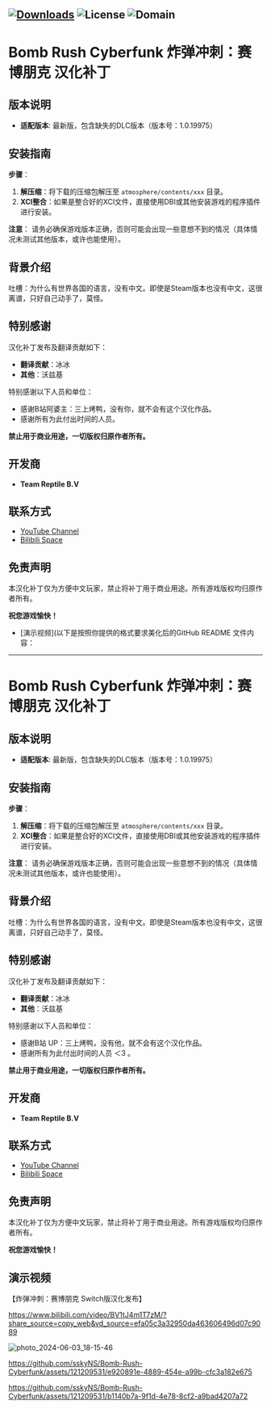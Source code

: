 [![Downloads](https://img.shields.io/github/downloads/sskyNS/Bomb-Rush-Cyberfunk/total?color=189c11)](https://github.com/sskyNS/Bomb-Rush-Cyberfunk/releases)
![License](https://img.shields.io/badge/license-GPLv2.0-brightgreen.svg)
![Domain](https://img.shields.io/badge/Domain-Switch%20Software%20Development-blue.svg)
---

# Bomb Rush Cyberfunk 炸弹冲刺：赛博朋克 汉化补丁

## 版本说明
- **适配版本**: 最新版，包含缺失的DLC版本（版本号：1.0.19975）

## 安装指南

**步骤**：

1. **解压缩**：将下载的压缩包解压至 `atmosphere/contents/xxx` 目录。
2. **XCI整合**：如果是整合好的XCI文件，直接使用DBI或其他安装游戏的程序插件进行安装。

**注意**：
请务必确保游戏版本正确，否则可能会出现一些意想不到的情况（具体情况未测试其他版本，或许也能使用）。

## 背景介绍

吐槽：为什么有世界各国的语言，没有中文。即使是Steam版本也没有中文，这很离谱，只好自己动手了，莫怪。

## 特别感谢

汉化补丁发布及翻译贡献如下：
- **翻译贡献**：冰冰
- **其他**：沃兹基

特别感谢以下人员和单位：
- 感谢B站阿婆主：三上烤鸭，没有你，就不会有这个汉化作品。
- 感谢所有为此付出时间的人员。

**禁止用于商业用途，一切版权归原作者所有。**

## 开发商

- **Team Reptile B.V**

## 联系方式
- [YouTube Channel](https://youtube.com/@ssky-?si=lPttBaHAnWjSMgsB)
- [Bilibili Space](https://space.bilibili.com/679023184?spm_id_from=333.1007.0.0)

## 免责声明

本汉化补丁仅为方便中文玩家，禁止将补丁用于商业用途。所有游戏版权均归原作者所有。

**祝您游戏愉快！**

- [演示视频](以下是按照你提供的格式要求美化后的GitHub README 文件内容：

---

# Bomb Rush Cyberfunk 炸弹冲刺：赛博朋克 汉化补丁

## 版本说明
- **适配版本**: 最新版，包含缺失的DLC版本（版本号：1.0.19975）

## 安装指南

**步骤**：

1. **解压缩**：将下载的压缩包解压至 `atmosphere/contents/xxx` 目录。
2. **XCI整合**：如果是整合好的XCI文件，直接使用DBI或其他安装游戏的程序插件进行安装。

**注意**：
请务必确保游戏版本正确，否则可能会出现一些意想不到的情况（具体情况未测试其他版本，或许也能使用）。

## 背景介绍

吐槽：为什么有世界各国的语言，没有中文。即使是Steam版本也没有中文，这很离谱，只好自己动手了，莫怪。

## 特别感谢

汉化补丁发布及翻译贡献如下：
- **翻译贡献**：冰冰
- **其他**：沃兹基

特别感谢以下人员和单位：
- 感谢B站 UP：三上烤鸭，没有他，就不会有这个汉化作品。
- 感谢所有为此付出时间的人员 ＜3 。

**禁止用于商业用途，一切版权归原作者所有。**

## 开发商

- **Team Reptile B.V**

## 联系方式
- [YouTube Channel](https://youtube.com/@ssky-?si=lPttBaHAnWjSMgsB)
- [Bilibili Space](https://space.bilibili.com/679023184?spm_id_from=333.1007.0.0)

## 免责声明

本汉化补丁仅为方便中文玩家，禁止将补丁用于商业用途。所有游戏版权均归原作者所有。

**祝您游戏愉快！**

## 演示视频
【炸弹冲刺：赛博朋克 Switch版汉化发布】

https://www.bilibili.com/video/BV1tJ4m1T7zM/?share_source=copy_web&vd_source=efa05c3a32950da463606496d07c9089


![photo_2024-06-03_18-15-46](https://github.com/sskyNS/Bomb-Rush-Cyberfunk/assets/121209531/599f17e1-322a-4423-bbc6-a5569b866812)


https://github.com/sskyNS/Bomb-Rush-Cyberfunk/assets/121209531/e920891e-4889-454e-a99b-cfc3a182e675



https://github.com/sskyNS/Bomb-Rush-Cyberfunk/assets/121209531/b1140b7a-9f1d-4e78-8cf2-a9bad4207a72

